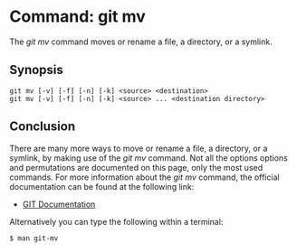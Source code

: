 # Command: git mv
The *git mv* command moves or rename a file, a directory, or a symlink.

## Synopsis
```
git mv [-v] [-f] [-n] [-k] <source> <destination>
git mv [-v] [-f] [-n] [-k] <source> ... <destination directory>
```

## Conclusion
There are many more ways to move or rename a file, a directory, or a symlink, by making use
of the *git mv* command. Not all the options options and permutations are documented
on this page, only the most used commands. For more information about the *git mv*
command, the official documentation can be found at the following link:

* [GIT Documentation](https://git-scm.com/docs/git-mv)

Alternatively you can type the following within a terminal:
```bash
$ man git-mv
```
